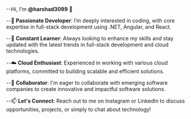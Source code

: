 --Hi, I'm **@harshad3099** 👋

--👀 **Passionate Developer**: I’m deeply interested in coding, with core expertise in full-stack development using .NET, Angular, and React.

--🌱 **Constant Learner**: Always looking to enhance my skills and stay updated with the latest trends in full-stack development and cloud technologies.

--☁️ **Cloud Enthusiast**: Experienced in working with various cloud platforms, committed to building scalable and efficient solutions.

--💼 **Collaborator**: I'm eager to collaborate with emerging software companies to create innovative and impactful software solutions.

--📫 **Let's Connect**: Reach out to me on Instagram or LinkedIn to discuss opportunities, projects, or simply to chat about technology!
<!---
harshad3099/harshad3099 is a ✨ special ✨ repository because its `README.md` (this file) appears on your GitHub profile.
You can click the Preview link to take a look at your changes.
--->
